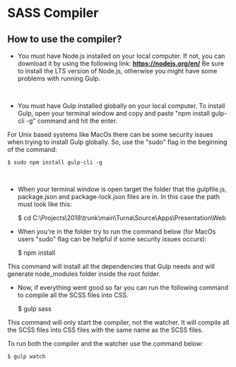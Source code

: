 # SASS Compiler

## How to use the compiler?

- You must have Node.js installed on your local computer. If not, you can download it by using the following link: **https://nodejs.org/en/** Be sure to install the LTS version of Node.js, otherwise you might have some problems with running Gulp.

<br />

- You must have Gulp installed globally on your local computer. To install Gulp, open your terminal window and copy and paste "npm install gulp-cli -g" command and hit the enter.

For Unix based systems like MacOs there can be some security issues when trying to install Gulp globally. So, use the "sudo" flag in the beginning of the command: 
		
	$ sudo npm install gulp-cli -g

<br />

- When your terminal window is open target the folder that the gulpfile.js, package.json and package-lock.json files are in. In this case the path must look like this: 

	$ cd C:\Projects\2018\trunk\main\Turna\Source\Apps\Presentation\Web



- When you're in the folder try to run the command below (for MacOs users "sudo" flag can be helpful if some security issues occurs):

	$ npm install

This command will install all the dependencies that Gulp needs and will generate node_modules folder inside the root folder.



- Now, if everything went good so far you can run the following command to compile all the SCSS files into CSS.

	$ gulp sass			
	
This command will only start the compiler, not the watcher. It will compile all the SCSS files into CSS files with the same name as the SCSS files.

To run both the compiler and the watcher use the command below:

	$ gulp watch

